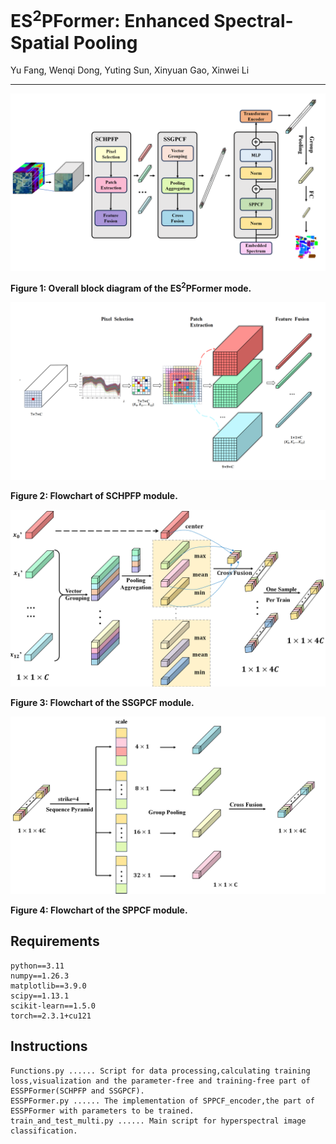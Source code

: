 # ES<sup>2</sup>PFormer: Enhanced Spectral-Spatial Pooling
Yu Fang, Wenqi Dong, Yuting Sun, Xinyuan Gao, Xinwei Li
___________

<img src="./fig/ESSPFormer.png" alt="alt text" width="600"/>

**Figure 1: Overall block diagram of the ES<sup>2</sup>PFormer mode.**

<img src="./fig/SCHPFP.png" alt="alt text" width="600"/>

**Figure 2: Flowchart of SCHPFP module.**

<img src="./fig/SSGPCF.png" alt="alt text" width="600"/>

**Figure 3: Flowchart of the SSGPCF module.**

<img src="./fig/SPPCF.png" alt="alt text" width="600"/>

**Figure 4: Flowchart of the SPPCF module.**


Requirements
---------------------
    
    python==3.11
    numpy==1.26.3
    matplotlib==3.9.0
    scipy==1.13.1
    scikit-learn==1.5.0
    torch==2.3.1+cu121

Instructions
---------------------
    Functions.py ...... Script for data processing,calculating training loss,visualization and the parameter-free and training-free part of ESSPFormer(SCHPFP and SSGPCF).
    ESSPFormer.py ...... The implementation of SPPCF_encoder,the part of ESSPFormer with parameters to be trained.
    train_and_test_multi.py ...... Main script for hyperspectral image classification.
